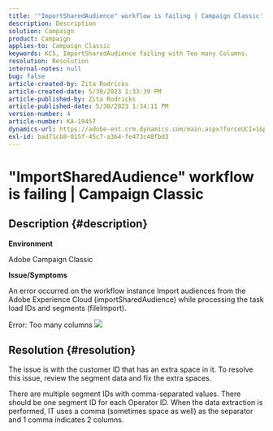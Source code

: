```yaml
---
title: '"ImportSharedAudience" workflow is failing | Campaign Classic'
description: Description
solution: Campaign
product: Campaign
applies-to: Campaign Classic
keywords: KCS, ImportSharedAudience failing with Too many Columns.
resolution: Resolution
internal-notes: null
bug: false
article-created-by: Zita Rodricks
article-created-date: 5/30/2023 1:33:39 PM
article-published-by: Zita Rodricks
article-published-date: 5/30/2023 1:34:11 PM
version-number: 4
article-number: KA-19457
dynamics-url: https://adobe-ent.crm.dynamics.com/main.aspx?forceUCI=1&pagetype=entityrecord&etn=knowledgearticle&id=da89e594-eefe-ed11-8f6e-6045bd0063aa
exl-id: bad71cb8-015f-45c7-a364-fe473c48fbd3
---
```

# "ImportSharedAudience" workflow is failing | Campaign Classic

## Description {#description}


<b>Environment</b>

Adobe Campaign Classic

<b>Issue/Symptoms</b>

An error occurred on the workflow instance Import audiences from the Adobe Experience Cloud (importSharedAudience) while processing the task load IDs and segments (fileImport).

Error: Too many columns
![](https://adobe.sharepoint.com/sites/D365EntAttachments/account/604485c9-a5ed-e811-a94a-000d3a34e4b0/incident/E-000185882/Fileimport%20Error.png)

## Resolution {#resolution}


The issue is with the customer ID that has an extra space in it. To resolve this issue, review the segment data and fix the extra spaces.

There are multiple segment IDs with comma-separated values. There should be one segment ID for each Operator ID. When the data extraction is performed, IT uses a comma (sometimes space as well) as the separator and 1 comma indicates 2 columns.
